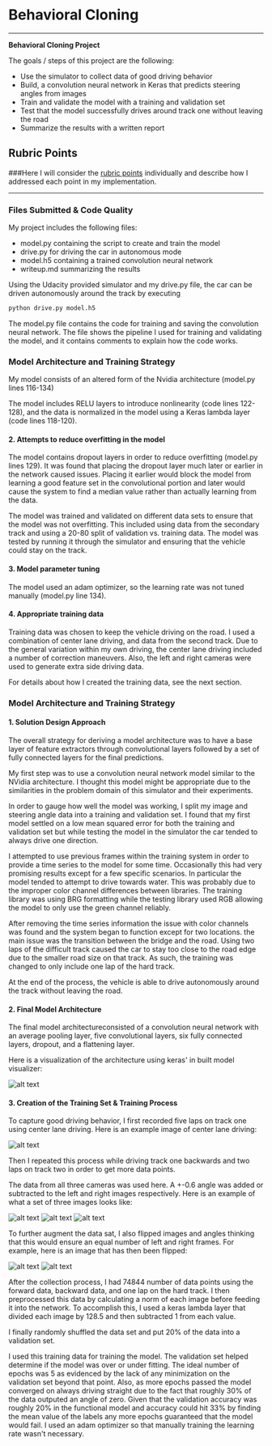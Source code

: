 # **Behavioral Cloning** 

---

**Behavioral Cloning Project**

The goals / steps of this project are the following:
* Use the simulator to collect data of good driving behavior
* Build, a convolution neural network in Keras that predicts steering angles from images
* Train and validate the model with a training and validation set
* Test that the model successfully drives around track one without leaving the road
* Summarize the results with a written report


[//]: # (Image References)

[image1]: ./examples/model.png "Model Visualization"
[image2]: ./examples/center_lane_example.jpg "Center Lane Driving"
[image3]: ./examples/left_training.jpg "Recovery Image"
[image4]: ./examples/center_training.jpg "Recovery Image"
[image5]: ./examples/right_training.jpg "Recovery Image"
[image6]: ./examples/training_small.jpg "Normal Image"
[image7]: ./examples/training_small_flipped.jpg "Flipped Image"

## Rubric Points
###Here I will consider the [rubric points](https://review.udacity.com/#!/rubrics/432/view) individually and describe how I addressed each point in my implementation.  

---
### Files Submitted & Code Quality

My project includes the following files:
* model.py containing the script to create and train the model
* drive.py for driving the car in autonomous mode
* model.h5 containing a trained convolution neural network 
* writeup.md summarizing the results

Using the Udacity provided simulator and my drive.py file, the car can be driven autonomously around the track by executing 
```sh
python drive.py model.h5
```

The model.py file contains the code for training and saving the convolution neural network. The file shows the pipeline I used for training and validating the model, and it contains comments to explain how the code works.

### Model Architecture and Training Strategy

My model consists of an altered form of the Nvidia architecture (model.py lines 116-134) 

The model includes RELU layers to introduce nonlinearity (code lines 122-128), and the data is normalized in the model using a Keras lambda layer (code lines 118-120). 

#### 2. Attempts to reduce overfitting in the model

The model contains dropout layers in order to reduce overfitting (model.py lines 129). It was found that placing the dropout layer much later or earlier in the network caused issues. Placing it earlier would block the model from learning a good feature set in the convolutional portion and later would cause the system to find a median value rather than actually learning from the data.

The model was trained and validated on different data sets to ensure that the model was not overfitting. This included using data from the secondary track and using a 20-80 split of validation vs. training data. The model was tested by running it through the simulator and ensuring that the vehicle could stay on the track.

#### 3. Model parameter tuning

The model used an adam optimizer, so the learning rate was not tuned manually (model.py line 134).

#### 4. Appropriate training data

Training data was chosen to keep the vehicle driving on the road. I used a combination of center lane driving, and data from the second track. Due to the general variation within my own driving, the center lane driving included a number of correction maneuvers. Also, the left and right cameras were used to generate extra side driving data.

For details about how I created the training data, see the next section. 

### Model Architecture and Training Strategy

#### 1. Solution Design Approach

The overall strategy for deriving a model architecture was to have a base layer of feature extractors through convolutional layers followed by a set of fully connected layers for the final predictions.

My first step was to use a convolution neural network model similar to the NVidia architecture. I thought this model might be appropriate due to the similarities in the problem domain of this simulator and their experiments.

In order to gauge how well the model was working, I split my image and steering angle data into a training and validation set. I found that my first model settled on a low mean squared error for both the training and validation set but while testing the model in the simulator the car tended to always drive one direction.

I attempted to use previous frames within the training system in order to provide a time series to the model for some time. Occasionally this had very promising results except for a few specific scenarios. In particular the model tended to attempt to drive towards water. This was probably due to the improper color channel differences between libraries. The training library was using BRG formatting while the testing library used RGB allowing the model to only use the green channel reliably.

After removing the time series information the issue with color channels was found and the system began to function except for two locations. the main issue was the transition between the bridge and the road. Using two laps of the difficult track caused the car to stay too close to the road edge due to the smaller road size on that track. As such, the training was changed to only include one lap of the hard track.

At the end of the process, the vehicle is able to drive autonomously around the track without leaving the road.

#### 2. Final Model Architecture

The final model architectureconsisted of a convolution neural network with an average pooling layer, five convolutional layers, six fully connected layers, dropout, and a flattening layer.

Here is a visualization of the architecture using keras' in built model visualizer:

![alt text][image1]

#### 3. Creation of the Training Set & Training Process

To capture good driving behavior, I first recorded five laps on track one using center lane driving. Here is an example image of center lane driving:

![alt text][image2]

Then I repeated this process while driving track one backwards and two laps on track two in order to get more data points.

The data from all three cameras was used here. A +-0.6 angle was added or subtracted to the left and right images respectively. Here is an example of what a set of three images looks like:

![alt text][image3]
![alt text][image4]
![alt text][image5]

To further augment the data sat, I also flipped images and angles thinking that this would ensure an equal number of left and right frames. For example, here is an image that has then been flipped:

![alt text][image6]
![alt text][image7]


After the collection process, I had 74844 number of data points using the forward data, backward data, and one lap on the hard track. I then preprocessed this data by calculating a norm of each image before feeding it into the network. To accomplish this, I used a keras lambda layer that divided each image by 128.5 and then subtracted 1 from each value.


I finally randomly shuffled the data set and put 20% of the data into a validation set. 

I used this training data for training the model. The validation set helped determine if the model was over or under fitting. The ideal number of epochs was 5 as evidenced by the lack of any minimization on the validation set beyond that point. Also, as more epochs passed the model converged on always driving straight due to the fact that roughly 30% of the data outputed an angle of zero. Given that the validation accuracy was roughly 20% in the functional model and accuracy could hit 33% by finding the mean value of the labels any more epochs guaranteed that the model would fail. I used an adam optimizer so that manually training the learning rate wasn't necessary.
